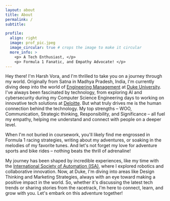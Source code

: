 ```yaml
---
layout: about
title: About
permalink: /
subtitle:

profile:
  align: right
  image: prof_pic.jpeg
  image_circular: true # crops the image to make it circular
  more_info: >
    <p> A Tech Enthusiast, </p>
    <p> Formula 1 Fanatic, and Empathy Advocate! </p>
---
```


Hey there! I'm Harsh Vora, and I'm thrilled to take you on a journey through my world. Originally from Satna in Madhya Pradesh, India, I'm currently diving deep into the world of [Engineering Management](https://memp.pratt.duke.edu/) at [Duke University](https://duke.edu/). I've always been fascinated by technology, from exploring AI and cybersecurity during my Computer Science Engineering days to working on innovative tech solutions at [Deloitte](https://www.deloitte.com/). But what truly drives me is the human connection behind the technology. My top strengths – WOO, Communication, Strategic thinking, Responsibility, and Significance – all fuel my empathy, helping me understand and connect with people on a deeper level.

When I'm not buried in coursework, you'll likely find me engrossed in Formula 1 racing strategies, writing about my adventures, or soaking in the melodies of my favorite tunes. And let's not forget my love for adventure sports and bike rides – nothing beats the thrill of adrenaline!

My journey has been shaped by incredible experiences, like my time with the [International Society of Automation (ISA)](https://www.isa.org/), where I explored robotics and collaborative innovation. Now, at Duke, I'm diving into areas like Design Thinking and Marketing Strategies, always with an eye toward making a positive impact in the world.
So, whether it's discussing the latest tech trends or sharing stories from the racetrack, I'm here to connect, learn, and grow with you. Let's embark on this adventure together!
